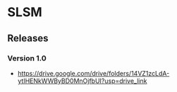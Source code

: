 # SLSM 
## Releases
### Version 1.0 
- https://drive.google.com/drive/folders/14VZ1zcLdA-ytIHENkWWByBD0MnOjfbUI?usp=drive_link
